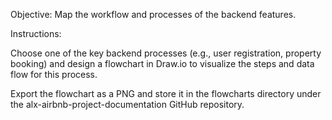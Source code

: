 Objective: Map the workflow and processes of the backend features.

Instructions:

Choose one of the key backend processes (e.g., user registration, property booking) and design a flowchart in Draw.io to visualize the steps and data flow for this process.

Export the flowchart as a PNG and store it in the flowcharts directory under the alx-airbnb-project-documentation GitHub repository.
